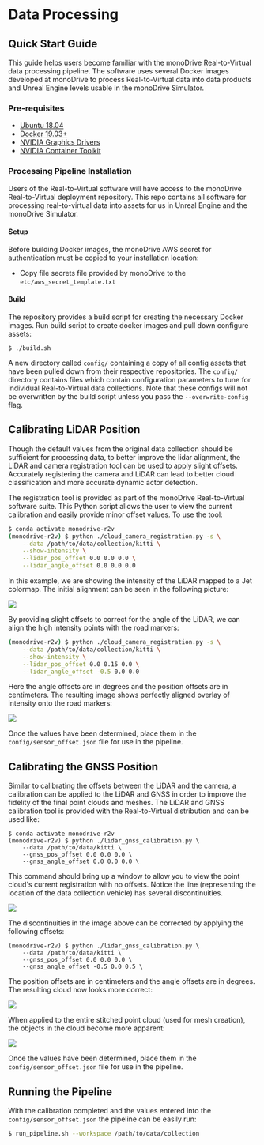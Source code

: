 # Data Processing

## Quick Start Guide

This guide helps users become familiar with the monoDrive Real-to-Virtual data
processing pipeline. The software uses several Docker images developed at
monoDrive to process Real-to-Virtual data into data products and Unreal Engine
levels usable in the monoDrive Simulator.

### Pre-requisites

* [Ubuntu 18.04](https://releases.ubuntu.com/18.04.4/)
* [Docker 19.03+](https://docs.docker.com/install/linux/docker-ce/ubuntu/)
* [NVIDIA Graphics Drivers](https://www.nvidia.com/Download/index.aspx)
* [NVIDIA Container Toolkit](https://github.com/NVIDIA/nvidia-docker#ubuntu-16041804-debian-jessiestretchbuster)

### Processing Pipeline Installation

Users of the Real-to-Virtual software will have access to the monoDrive 
Real-to-Virtual deployment repository. This repo contains all software for 
processing real-to-virtual data into assets for us in Unreal Engine and the
monoDrive Simulator.

#### Setup
Before building Docker images, the monoDrive AWS secret for authentication must 
be copied to your installation location: 

* Copy file secrets file provided by monoDrive to the `etc/aws_secret_template.txt`

#### Build
The repository provides a build script for creating the necessary Docker images.
Run build script to create docker images and pull down configure assets:

```
$ ./build.sh
```

A new directory called `config/` containing a copy of all config assets that 
have been pulled down from their respective repositories. The `config/` 
directory contains files which contain configuration parameters to tune for
individual Real-to-Virtual data collections. Note that these configs will not be
overwritten by the build script unless you pass the `--overwrite-config` flag.

## Calibrating LiDAR Position

Though the default values from the original data collection should be sufficient
for processing data, to better improve the lidar alignment, the LiDAR and 
camera registration tool can be used to apply slight offsets. Accurately 
registering the camera and LiDAR can lead to better cloud classification and 
more accurate dynamic actor detection.

The registration tool is provided as part of the monoDrive Real-to-Virtual 
software suite. This Python script allows the user to view the current 
calibration and easily provide minor offset values. To use the tool: 

```bash
$ conda activate monodrive-r2v
(monodrive-r2v) $ python ./cloud_camera_registration.py -s \
    --data /path/to/data/collection/kitti \
    --show-intensity \
    --lidar_pos_offset 0.0 0.0 0.0 \
    --lidar_angle_offset 0.0 0.0 0.0
```

In this example, we are showing the intensity of the LiDAR mapped to a Jet 
colormap. The initial alignment can be seen in the following picture:

<div class="img_container">
    <img class='lg_img' src="../imgs/lidar_camera_calibration_before.png"/>
</div>

By providing slight offsets to correct for the angle of the LiDAR, we can align
the high intensity points with the road markers:

```bash
(monodrive-r2v) $ python ./cloud_camera_registration.py -s \
    --data /path/to/data/collection/kitti \
    --show-intensity \
    --lidar_pos_offset 0.0 0.15 0.0 \
    --lidar_angle_offset -0.5 0.0 0.0
```

Here the angle offsets are in degrees and the position offsets are in 
centimeters. The resulting image shows perfectly aligned overlay of intensity 
onto the road markers:

<div class="img_container">
    <img class='lg_img' src="../imgs/lidar_camera_calibration_after.png"/>
</div>

Once the values have been determined, place them in the 
`config/sensor_offset.json` file for use in the pipeline.

## Calibrating the GNSS Position

Similar to calibrating the offsets between the LiDAR and the camera, a 
calibration can be applied to the LiDAR and GNSS in order to improve the 
fidelity of the final point clouds and meshes. The LiDAR and GNSS calibration 
tool is provided with the Real-to-Virtual distribution and can be used like:

```
$ conda activate monodrive-r2v
(monodrive-r2v) $ python ./lidar_gnss_calibration.py \
    --data /path/to/data/kitti \
    --gnss_pos_offset 0.0 0.0 0.0 \
    --gnss_angle_offset 0.0 0.0 0.0 \
```

This command should bring up a window to allow you to view the point cloud's 
current registration with no offsets. Notice the line (representing 
the location of the data collection vehicle) has several discontinuities.

<div class="img_container">
    <img class='lg_img' src="../imgs/lidar_gnss_calibration_before.png"/>
</div>

The discontinuities in the image above can be corrected by applying the 
following offsets:

```
(monodrive-r2v) $ python ./lidar_gnss_calibration.py \
    --data /path/to/data/kitti \
    --gnss_pos_offset 0.0 0.0 0.0 \
    --gnss_angle_offset -0.5 0.0 0.5 \
```

The position offsets are in centimeters and the angle offsets are in degrees. 
The resulting cloud now looks more correct: 

<div class="img_container">
    <img class='lg_img' src="../imgs/lidar_gnss_calibration_after.png"/>
</div>

When applied to the entire stitched point cloud (used for mesh creation), the
objects in the cloud become more apparent: 

<div class="img_container">
    <img class='lg_img' src="../imgs/lidar_close_up.png"/>
</div>

Once the values have been determined, place them in the 
`config/sensor_offset.json` file for use in the pipeline.

## Running the Pipeline

With the calibration completed and the values entered into the 
`config/sensor_offset.json` the pipeline can be easily run:

```bash
$ run_pipeline.sh --workspace /path/to/data/collection
```
<p>&nbsp;</p>